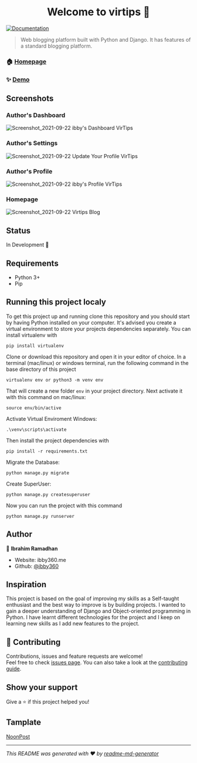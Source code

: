 <h1 align="center">Welcome to virtips 👋</h1>
<p>
  <a href="https://github.com/ibby360/virtips_blog/blob/master/README.md" target="_blank">
    <img alt="Documentation" src="https://img.shields.io/badge/documentation-yes-brightgreen.svg" />
  </a>
</p>

> Web blogging platform built with Python and Django. It has features of a standard blogging platform.

### 🏠 [Homepage](https://github.com/ibby360/virtips_blog)

### ✨ [Demo](https://ibby.pythonanywhere.com)

## Screenshots
### Author's Dashboard
![Screenshot_2021-09-22 ibby's Dashboard VirTips](https://user-images.githubusercontent.com/51038084/134326860-1b808a11-d070-4966-b44e-0b168b6b0e51.png)

### Author's Settings
![Screenshot_2021-09-22 Update Your Profile VirTips](https://user-images.githubusercontent.com/51038084/134327223-cbc36f48-f0ff-48e1-9c6d-46938cd0e447.png)

### Author's Profile
![Screenshot_2021-09-22 ibby's Profile VirTips](https://user-images.githubusercontent.com/51038084/134327336-805f149a-0e94-47e9-8116-23de2c3eb40b.png)

### Homepage
![Screenshot_2021-09-22 Virtips Blog](https://user-images.githubusercontent.com/51038084/134327416-78a32bf4-8179-4900-b6d2-9607387a0f0a.png)


## Status
In Development 🚧 

## Requirements
- Python 3+
- Pip

## Running this project localy

To get this project up and running clone this repository and you should start by having Python installed on your computer. It's advised you create a virtual environment to store your projects dependencies separately. You can install virtualenv with

```
pip install virtualenv
```

Clone or download this repository and open it in your editor of choice. In a terminal (mac/linux) or windows terminal, run the following command in the base directory of this project

```
virtualenv env or python3 -m venv env
```

That will create a new folder `env` in your project directory. Next activate it with this command on mac/linux:

```
source env/bin/active
```
Activate Virtual Enviroment Windows:

```
.\venv\scripts\activate
```

Then install the project dependencies with

```
pip install -r requirements.txt
```
Migrate the Database:
```
python manage.py migrate
```

Create SuperUser:
```
python manage.py createsuperuser
```

Now you can run the project with this command

```
python manage.py runserver
```


## Author

👤 **Ibrahim Ramadhan**

* Website: ibby360.me
* Github: [@ibby360](https://github.com/ibby360)

## Inspiration

This project is based on the goal of improving my skills as a Self-taught enthusiast and the best way to improve is by building projects. I wanted to gain a deeper understanding of Django and Object-oriented programming in Python. I have learnt different technologies for the project and I keep on learning new skills as I add new features to the project.

## 🤝 Contributing

Contributions, issues and feature requests are welcome!<br />Feel free to check [issues page](https://github.com/ibby360/virtips_blog/tree/master/.github/ISSUE_TEMPLATE). You can also take a look at the [contributing guide](https://github.com/ibby360/virtips_blog/blob/master/CONTRIBUTING.md).


## Show your support

Give a ⭐️ if this project helped you!

## Tamplate
[NoonPost](https://themeforest.net/item/noonpost-personal-blog-html-template/30295035)
***
_This README was generated with ❤️ by [readme-md-generator](https://github.com/kefranabg/readme-md-generator)_
